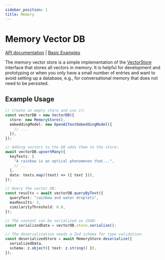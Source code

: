 ```yaml
---
sidebar_position: 1
title: Memory
---
```


# Memory Vector DB

[API documentation](/api/classes/MemoryStore)
|
[Basic Examples](https://github.com/lgrammel/ai-utils.js/tree/main/examples/basic/src/vector-db/MemoryStoreExample.ts)

The memory vector store is a simple implementation of the [VectorStore](/api/interfaces/VectorStore) interface that stores all vectors in memory. It is helpful for development and prototyping or when you only have a small number of entries and want to avoid setting up a database, e.g., for conversational memory that does not need to be persisted.

## Example Usage

```ts
// Create an empty store and use it:
const vectorDB = new VectorDB({
  store: new MemoryStore(),
  embeddingModel: new OpenAITextEmbeddingModel({
    // ...
  }),
});

// Adding vectors to the DB adds them to the store:
await vectorDB.upsertMany({
  keyTexts: [
    "A rainbow is an optical phenomenon that...",
    // ...
  ],
  data: texts.map((text) => ({ text })),
});

// Query the vector DB:
const results = await vectorDB.queryByText({
  queryText: "rainbow and water droplets",
  maxResults: 3,
  similarityThreshold: 0.8,
});

// The content can be serialized as JSON:
const serializedData = vectorDB.store.serialize();

// The deserialization needs a Zod schema for type validation:
const deserializedStore = await MemoryStore.deserialize({
  serializedData,
  schema: z.object({ text: z.string() }),
});
```
